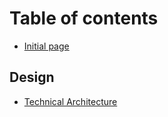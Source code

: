 # Table of contents

* [Initial page](README.md)

## Design

* [Technical Architecture](design/technical-architecture.md)

